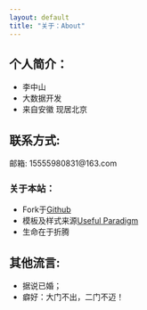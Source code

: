 ```yaml
---
layout: default
title: "关于：About"
---
```


## 个人简介：

* 李中山
* 大数据开发
* 来自安徽 现居北京

## 联系方式:

<p class="contact">
 <!--a href="http://weibo.com/ouyanglip" title="微博联系我"><img src="http://www.sinaimg.cn/blog/developer/wiki/LOGO_32x32.png" width="24" height="24" style="display:inline-block;vertical-align:middle"></a><br/>
        <a href="http://www.zhihu.com/people/lippi-ouyang" title="知乎联系我"><img src="http://www.zhihu.com/favicon.ico" width="24" height="24" style="display:inline-block;vertical-align:middle"></a><br/-->
 <!--a href="https://github.com/LippiOuYang" title="Github联系我"><img src="http://www.github.com/lizhongshan0831" width="24" height="24" style="display:inline-block;vertical-align:middle"></a><br/-->
邮箱: 15555980831@163.com 
</p>

### 关于本站：

* Fork于[Github](https://github.com/LippiOuYang/LippiOuYang.github.io)
* 模板及样式来源[Useful Paradigm](http://usefulparadigm.com/)
* 生命在于折腾

## 其他流言:
* 据说已婚；
* 癖好：大门不出，二门不迈！
